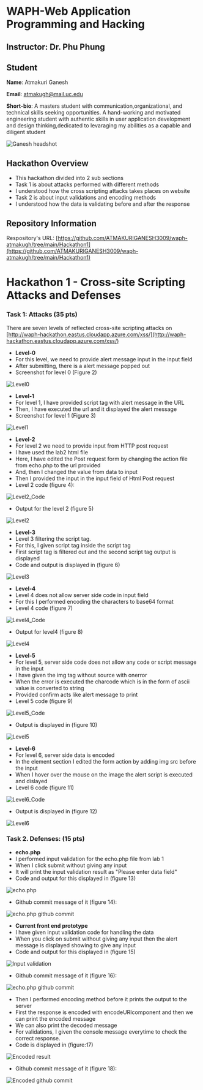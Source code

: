 # WAPH-Web Application Programming and Hacking

## Instructor: Dr. Phu Phung


## Student

**Name**: Atmakuri Ganesh

**Email**: atmakugh@mail.uc.edu

**Short-bio**: A masters student with communication,organizational, and technical skills seeking opportunities. A hand-working and motivated engineering student with authentic skills in user application development and design thinking,dedicated to levaraging my abilities as a capable and diligent student <br>

![Ganesh headshot](images/AGphoto.jpg) 



 
## Hackathon Overview 

- This hackathon divided into 2 sub sections
- Task 1 is about attacks performed with different methods
- I understood how the cross scripting attacks takes places on website
- Task 2 is about input validations and encoding methods
- I understood how the data is validating before and after the response

## Repository Information

Respository's URL: [https://github.com/ATMAKURIGANESH3009/waph-atmakugh/tree/main/Hackathon1](https://github.com/ATMAKURIGANESH3009/waph-atmakugh/tree/main/Hackathon1)


# Hackathon 1 - Cross-site Scripting Attacks and Defenses 

### Task 1: Attacks (35 pts) 

There are seven levels of reflected cross-site scripting attacks on
[http://waph-hackathon.eastus.cloudapp.azure.com/xss/](http://waph-hackathon.eastus.cloudapp.azure.com/xss/)

- **Level-0**
- For this level, we need to provide alert message input in the input field
- After submitting, there is a alert message popped out 
- Screenshot for level 0 (Figure 2) <br>

![Level0](images/level0.png)

- **Level-1**
- For level 1, I have provided script tag with alert message in the URL
- Then, I have executed the url and it displayed the alert message
- Screenshot for level 1 (Figure 3) <br>

![Level1](images/level1.png)

- **Level-2**
- For level 2 we need to provide input from HTTP post request
- I have used the lab2 html file
- Here, I have edited the Post request form by changing the action file from echo.php to the url provided
- And, then I changed the value from data to input
- Then I provided the input in the input field of Html Post request
- Level 2 code (figure 4): <br>

![Level2_Code](images/level2code.png)

- Output for the level 2 (figure 5) <br>

![Level2](images/level2.png)

- **Level-3**
- Level 3 filtering the script tag. 
- For this, I given script tag inside the script tag
- First script tag is filtered out and the second script tag output is displayed
- Code and output is displayed in (figure 6) <br>

![Level3](images/level3.png)

- **Level-4**
- Level 4 does not allow server side code in input field
- For this I performed encoding the characters to base64 format
- Level 4 code (figure 7) <br>

![Level4_Code](images/level4code.png)

- Output for level4 (figure 8) <br>

![Level4](images/level4.png)

- **Level-5**
- For level 5, server side code does not allow any code or script message in the input
- I have given the img tag without source with onerror
- When the error is executed the charcode which is in the form of ascii value is converted to string
- Provided confirm acts like alert message to print 
- Level 5 code (figure 9) <br>

![Level5_Code](images/level5code.png)

- Output is displayed in (figure 10) <br>

![Level5](images/level5.png)

- **Level-6**
- For level 6, server side data is encoded 
- In the element section I edited the form action by adding img src before the input
- When I hover over the mouse on the image the alert script is executed and dislayed
- Level 6 code (figure 11) <br>

![Level6_Code](images/level6.1.png)

- Output is displayed in (figure 12) <br>

![Level6](images/level6.2.png)



### Task 2. Defenses: (15 pts) 

- **echo.php**
- I performed input validation for the echo.php file from lab 1
- When I click submit without giving any input
- It will print the input validation result as "Please enter data field"
- Code and output for this displayed in (figure 13) <br>

![echo.php](images/ht2.1.png)

- Github commit message of it (figure 14): <br>

![echo.php github commit](images/ht2.1.1.png)

- **Current front end prototype**
- I have given input validation code for handling the data
- When you click on submit without giving any input then the alert message is displayed showing to give any input
- Code and output for this displayed in (figure 15) <br>

![Input validation](images/ht2.2.png)

- Github commit message of it (figure 16): <br>

![echo.php github commit](images/ht2.2.1.png)

- Then I performed encoding method before it prints the output to the server
- First the response is encoded with encodeURIcomponent and then we can print the encoded message 
- We can also print the decoded message
- For validations, I given the console message everytime to check the correct response.
- Code is displayed in (figure:17) <br>

![Encoded result](images/ht2.3.png)

- Github commit message of it (figure 18): <br>

![Encoded github commit](images/ht2.3.1.png)




